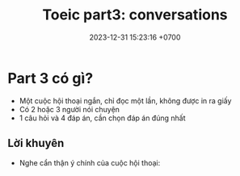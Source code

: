 ﻿---
layout: post
title:  "Toeic part3: conversations"
date:   2023-12-31 15:23:16 +0700
categories: toeic part3
---

# Part 3 có gì?
- Một cuộc hội thoại ngắn, chỉ đọc một lần, không được in ra giấy
- Có 2 hoặc 3 người nói chuyện
- 1 câu hỏi và 4 đáp án, cần chọn đáp án đúng nhất

## Lời khuyên
- Nghe cẩn thận ý chính của cuộc hội thoại:
